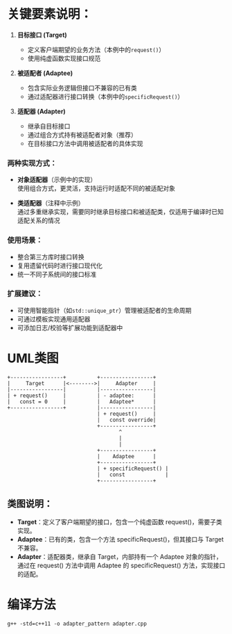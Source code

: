 # 关键要素说明：
1. **目标接口 (Target)**  
   - 定义客户端期望的业务方法（本例中的`request()`）
   - 使用纯虚函数实现接口规范

2. **被适配者 (Adaptee)**  
   - 包含实际业务逻辑但接口不兼容的已有类
   - 通过适配器进行接口转换（本例中的`specificRequest()`）

3. **适配器 (Adapter)**  
   - 继承自目标接口
   - 通过组合方式持有被适配者对象（推荐）
   - 在目标接口方法中调用被适配者的具体实现

### 两种实现方式：
- **对象适配器**（示例中的实现）  
  使用组合方式，更灵活，支持运行时适配不同的被适配对象

- **类适配器**（注释中示例）  
  通过多重继承实现，需要同时继承目标接口和被适配类，仅适用于编译时已知适配关系的情况

### 使用场景：
- 整合第三方库时接口转换
- 复用遗留代码时进行接口现代化
- 统一不同子系统间的接口标准

### 扩展建议：
- 可使用智能指针（如`std::unique_ptr`）管理被适配者的生命周期
- 可通过模板实现通用适配器
- 可添加日志/校验等扩展功能到适配器中

# UML类图
```
+-----------------+          +-----------------+
|     Target      |<-------->|     Adapter     |
|-----------------|          |-----------------|
| + request()     |          | - adaptee:      |
|   const = 0     |          |   Adaptee*      |
+-----------------+          |-----------------|
                             | + request()     |
                             |   const override|
                             +-----------------+
                                    ^
                                    |
                                    |
                             +-----------------+
                             |    Adaptee      |
                             +-----------------+
                             | + specificRequest() |
                             |   const             |
                             +-----------------+
```

## 类图说明：

- **Target**：定义了客户端期望的接口，包含一个纯虚函数 request()，需要子类实现。
- **Adaptee**：已有的类，包含一个方法 specificRequest()，但其接口与 Target 不兼容。
- **Adapter**：适配器类，继承自 Target，内部持有一个 Adaptee 对象的指针，通过在 request() 方法中调用 Adaptee 的 specificRequest() 方法，实现接口的适配。

# 编译方法
```
g++ -std=c++11 -o adapter_pattern adapter.cpp
```